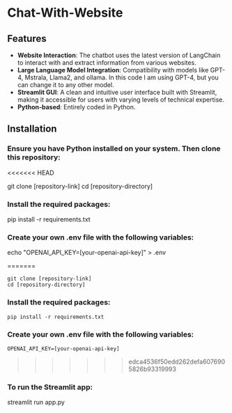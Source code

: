 # Chat-With-Website

## Features

- **Website Interaction**: The chatbot uses the latest version of LangChain to interact with and extract information from various websites.
- **Large Language Model Integration**: Compatibility with models like GPT-4, Mstrala, Llama2, and ollama. In this code I am using GPT-4, but you can change it to any other model.
- **Streamlit GUI**: A clean and intuitive user interface built with Streamlit, making it accessible for users with varying levels of technical expertise.
- **Python-based**: Entirely coded in Python.

## Installation

### Ensure you have Python installed on your system. Then clone this repository:
<<<<<<< HEAD

git clone [repository-link]
cd [repository-directory]

### Install the required packages:
pip install -r requirements.txt

### Create your own .env file with the following variables:
echo "OPENAI_API_KEY=[your-openai-api-key]" > .env

=======
```console
git clone [repository-link]
cd [repository-directory]
```
### Install the required packages:
```console
pip install -r requirements.txt
```
### Create your own .env file with the following variables:
```console
OPENAI_API_KEY=[your-openai-api-key]
```
>>>>>>> edca4536f50edd262defa6076905826b93319993
### To run the Streamlit app:
streamlit run app.py
